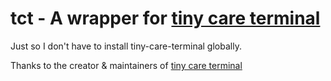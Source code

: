 # tct - A wrapper for [tiny care terminal](https://github.com/notwaldorf/tiny-care-terminal)

Just so I don't have to install tiny-care-terminal globally.

Thanks to the creator & maintainers of [tiny care terminal](https://github.com/notwaldorf/tiny-care-terminal)
